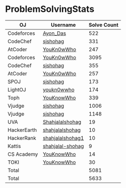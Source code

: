 # ProblemSolvingStats

| OJ | Username | Solve Count |
| -- | -------- | ----------- |
| Codeforces | [Ayon_Das](https://codeforces.com/profile/Ayon_Das) | 522 |
| CodeChef | [sjshohag](https://www.codechef.com/users/sjshohag) | 331 |
| AtCoder | [YouKn0wWho](https://atcoder.jp/users/YouKn0wWho) | 247 |
| Codeforces | [YouKn0wWho](https://codeforces.com/profile/YouKn0wWho) | 3095 |
| CodeChef | [sjshohag](https://www.codechef.com/users/sjshohag) | 355 |
| AtCoder | [YouKn0wWho](https://atcoder.jp/users/YouKn0wWho) | 257 |
| SPOJ | [sjshohag](https://www.spoj.com/users/sjshohag/) | 173 | 
| LightOJ | [youkn0wwho](https://lightoj.com/user/youkn0wwho) | 174 | 
| Toph | [YouKnowWho](https://toph.co/u/YouKnowWho) | 339 |
| Vjudge | [sjshohag](https://vjudge.net/user/sjshohag) | 1006 |
| Vjudge | [sjshohag](https://vjudge.net/user/sjshohag) | 1148 |
| UVA | [Shahjalalshohag](https://onlinejudge.org/index.php?option=com_onlinejudge&Itemid=8&page=show_authorstats&userid=888069) | 19 |
| HackerEarth | [shahjalalshohag](https://www.hackerearth.com/@shahjalalshohag) | 10 |
| HackerRank | [shahjalalshohag1](https://www.hackerrank.com/shahjalalshohag1) | 10 |
| Kattis | [shahjalal-shohag](https://open.kattis.com/users/shahjalal-shohag) | 9 |
| CS Academy | [YouKnowWho](https://csacademy.com/user/YouKnowWho) | 14 |
| TOKI | [YouKnowWho](https://tlx.toki.id/profiles/YouKnowWho) | 30 |
| Total | | 5081 |
| Total | | 5633 |
